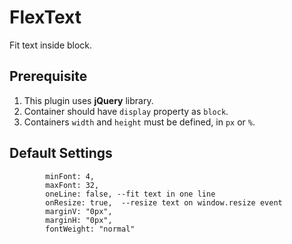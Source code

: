 # FlexText
Fit text inside block.


## Prerequisite 
1. This plugin uses <b>jQuery</b> library.
2. Container should have  <code>display</code> property as <code>block</code>.
3. Containers <code>width</code> and <code>height</code> must be defined, in <code>px</code> or <code>%</code>.

## Default Settings
            minFont: 4,         
            maxFont: 32,
            oneLine: false, --fit text in one line
            onResize: true,  --resize text on window.resize event            
            marginV: "0px",
            marginH: "0px",
            fontWeight: "normal"
